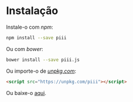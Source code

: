 # Instalação

Instale-o com *npm*:

```bash
npm install --save piii
```

Ou com *bower*:

```bash
bower install --save piii.js
```

Ou importe-o de [*unpkg.com*](https://unpkg.com):

```html
<script src="https://unpkg.com/piii"></script>
```

Ou baixe-o [aqui](https://git.io/vNx9H).
